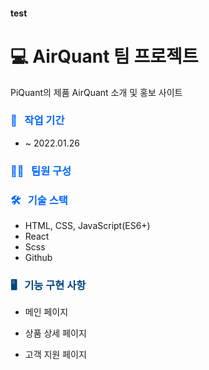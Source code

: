 #### test

# 💻 AirQuant 팀 프로젝트

PiQuant의 제품 AirQuant 소개 및 홍보 사이트

### <span style="color:#0066ff"> 📆 &nbsp; 작업 기간 </span>

- ~ 2022.01.26

### <span style="color:#0066ff"> 👩‍💻 &nbsp; 팀원 구성 </span>

### <span style="color:#0066ff"> 🛠 &nbsp; 기술 스택 </span>

- HTML, CSS, JavaScript(ES6+)
- React
- Scss
- Github

### <span style="color:#004680"> 🖥 &nbsp; 기능 구현 사항 </span>

- 메인 페이지

- 상품 상세 페이지

- 고객 지원 페이지

